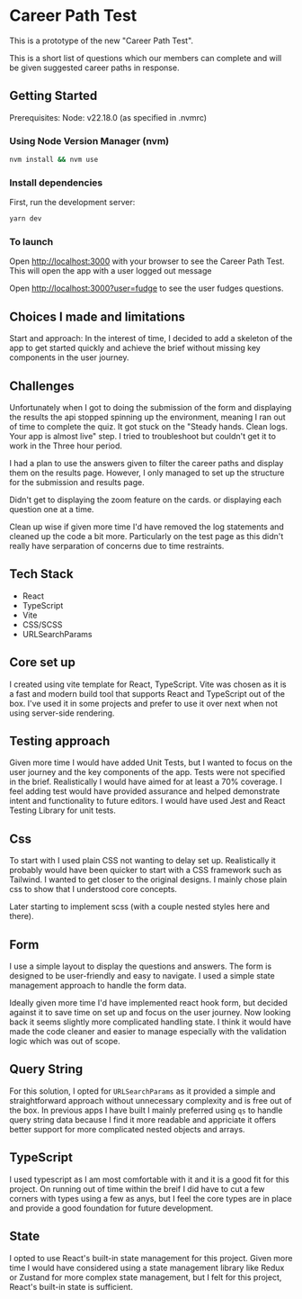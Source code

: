 # Career Path Test

This is a prototype of the new "Career Path Test".

This is a short list of questions which our members can complete and will be given suggested career paths in response.

## Getting Started

Prerequisites:
Node: v22.18.0 (as specified in .nvmrc)


### Using Node Version Manager (nvm)

```bash
nvm install && nvm use
```

### Install dependencies

First, run the development server:

```bash
yarn dev
```

### To launch

Open [http://localhost:3000](http://localhost:3000) with your browser to see the Career Path Test.
This will open the app with a user logged out message

Open [http://localhost:3000?user=fudge](http://localhost:3000?user=fudge) to see the user fudges questions.


## Choices I made and limitations

Start and approach: In the interest of time, I decided to add a skeleton of the app to get started quickly and achieve the brief without missing key components in the user journey.

## Challenges
Unfortunately when I got to doing the submission of the form and displaying the results the api stopped spinning up the environment, meaning I ran out of time to complete the quiz. 
It got stuck on the "Steady hands. Clean logs. Your app is almost live" step. I tried to troubleshoot but couldn't get it to work in the Three hour period. 

I had a plan to use the answers given to filter the career paths and display them on the results page. However, I only managed to set up the structure for the submission and results page.

Didn't get to displaying the zoom feature on the cards. or displaying each question one at a time.

Clean up wise if given more time I'd have removed the log statements and cleaned up the code a bit more. Particularly on the test page as this didn't really have serparation of concerns due to time restraints.

## Tech Stack
- React
- TypeScript
- Vite
- CSS/SCSS
- URLSearchParams

## Core set up

I created using vite template for React, TypeScript. Vite was chosen as it is a fast and modern build tool that supports React and TypeScript out of the box. I've used it in some projects and prefer to use it over next when not using server-side rendering.

## Testing approach

Given more time I would have added Unit Tests, but I wanted to focus on the user journey and the key components of the app. Tests were not specified in the brief. Realistically I would have aimed for at least a 70% coverage. I feel adding test would have provided assurance and helped demonstrate intent and functionality to future editors. I would have used Jest and React Testing Library for unit tests.

## Css

To start with I used plain CSS not wanting to delay set up. Realistically it probably would have been quicker to start with a CSS framework such as Tailwind. I wanted to get closer to the original designs. I mainly chose plain css to show that I understood core concepts.

Later starting to implement scss (with a couple nested styles here and there).

## Form

I use a simple layout to display the questions and answers. The form is designed to be user-friendly and easy to navigate. I used a simple state management approach to handle the form data.

Ideally given more time I'd have implemented react hook form, but decided against it to save time on set up and focus on the user journey. Now looking back it seems slightly more complicated handling state. I think it would have made the code cleaner and easier to manage especially with the validation logic which was out of scope.

## Query String

For this solution, I opted for `URLSearchParams` as it provided a simple and straightforward approach without unnecessary complexity and is free out of the box.
In previous apps I have built I mainly preferred using `qs` to handle query string data because I find it more readable and appriciate it offers better support for more complicated nested objects and arrays.

## TypeScript
I used typescript as I am most comfortable with it and it is a good fit for this project. 
On running out of time within the breif I did have to cut a few corners with types using a few as anys, but I feel the core types are in place and provide a good foundation for future development.

## State
I opted to use React's built-in state management for this project. Given more time I would have considered using a state management library like Redux or Zustand for more complex state management, but I felt for this project, React's built-in state is sufficient.

